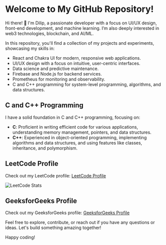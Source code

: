 # Welcome to My GitHub Repository!

Hi there! 👋 I'm Dilip, a passionate developer with a focus on UI/UX design, front-end development, and machine learning. I’m also deeply interested in web3 technologies, blockchain, and AI/ML.

In this repository, you'll find a collection of my projects and experiments, showcasing my skills in:

- React and Chakra UI for modern, responsive web applications.
- UI/UX design with a focus on intuitive, user-centric interfaces.
- Data science and predictive maintenance.
- Firebase and Node.js for backend services.
- Prometheus for monitoring and observability.
- C and C++ programming for system-level programming, algorithms, and data structures.

## C and C++ Programming
I have a solid foundation in C and C++ programming, focusing on:
- **C**: Proficient in writing efficient code for various applications, understanding memory management, pointers, and data structures.
- **C++**: Experienced in object-oriented programming, implementing algorithms and data structures, and using features like classes, inheritance, and polymorphism.

## LeetCode Profile
Check out my LeetCode profile: [LeetCode Profile](https://leetcode.com/u/mailthistodilip/)

![LeetCode Stats](https://leetcard.jacoblin.cool/mailthistodilip?theme=light&font=Roboto&extension=null)

## GeeksforGeeks Profile
Check out my GeeksforGeeks profile: [GeeksforGeeks Profile](https://www.geeksforgeeks.org/user/dilip_r/)

Feel free to explore, contribute, or reach out if you have any questions or ideas. Let's build something amazing together!

Happy coding!
